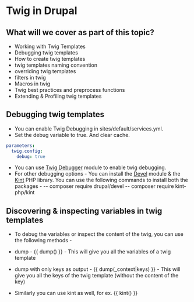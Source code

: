 # Twig in Drupal

## What will we cover as part of this topic?

- Working with Twig Templates
- Debugging twig templates 
- How to create twig templates
- twig templates naming convention
- overriding twig templates
- filters in twig
- Macros in twig
- Twig best practices and preprocess functions
- Extending & Profiling twig templates

## Debugging twig templates

- You can enable Twig Debugging in sites/default/services.yml.
- Set the debug variable to true. And clear cache.

```yaml
parameters:
  twig.config:
    debug: true
```

- You can use [Twig Debugger](https://www.drupal.org/project/twig_debugger) module to enable twig debugging.
- For other debugging options - You can install the [Devel](https://www.drupal.org/project/devel) module & the [Kint](https://github.com/kint-php/kint) PHP library. You can use the following commands to install both the packages -
-- composer require drupal/devel
-- composer require kint-php/kint

## Discovering & inspecting variables in twig templates

- To debug the variables or inspect the content of the twig, you can use the following methods -

- dump - {{ dump() }} - This will give you all the variables of a twig template
- dump with only keys as output - {{ dump(_context|keys) }} - This will give you all the keys of the twig template (without the content of the key)
- Similarly you can use kint as well, for ex. {{ kint() }}
